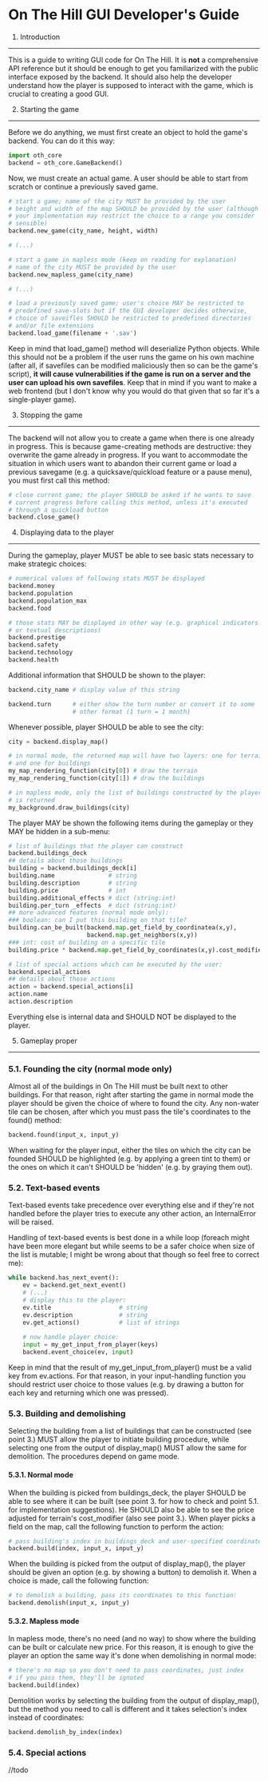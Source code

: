 On The Hill GUI Developer's Guide
=================================

1. Introduction
---------------

This is a guide to writing GUI code for On The Hill. It is **not**
a comprehensive API reference but it should be enough to get you
familiarized with the public interface exposed by the backend. It should
also help the developer understand how the player is supposed to
interact with the game, which is crucial to creating a good GUI.

2. Starting the game
---------------------------------

Before we do anything, we must first create an object to hold the game's
backend. You can do it this way:

```python
import oth_core
backend = oth_core.GameBackend()
```

Now, we must create an actual game. A user should be able to start from
scratch or continue a previously saved game.

```python
# start a game; name of the city MUST be provided by the user
# height and width of the map SHOULD be provided by the user (although
# your implementation may restrict the choice to a range you consider
# sensible)
backend.new_game(city_name, height, width)

# (...)

# start a game in mapless mode (keep on reading for explanation)
# name of the city MUST be provided by the user
backend.new_mapless_game(city_name)

# (...)

# load a previously saved game; user's choice MAY be restricted to
# predefined save-slots but if the GUI developer decides otherwise,
# choice of saveifles SHOULD be restricted to predefined directories
# and/or file extensions
backend.load_game(filename + '.sav')
```

Keep in mind that load_game() method will deserialize Python objects.
While this should not be a problem if the user runs the game on his
own machine (after all, if savefiles can be modified maliciously then
so can be the game's script), **it will cause vulnerabilities if the
game is run on a server and the user can upload his own savefiles**.
Keep that in mind if you want to make a web frontend (but I don't know
why you would do that given that so far it's a single-player game).

3. Stopping the game
--------------------

The backend will not allow you to create a game when there is one
already in progress. This is because game-creating methods are
destructive: they overwrite the game already in progress. If you want
to accommodate the situation in which users want to abandon their
current game or load a previous savegame (e.g. a quicksave/quickload
feature or a pause menu), you must first call this method:

```python
# close current game; the player SHOULD be asked if he wants to save
# current progress before calling this method, unless it's executed
# through a quickload button
backend.close_game()
```

4. Displaying data to the player
--------------------------------

During the gameplay, player MUST be able to see basic stats necessary
to make strategic choices:

```python
# numerical values of following stats MUST be displayed
backend.money
backend.population
backend.population_max
backend.food

# those stats MAY be displayed in other way (e.g. graphical indicators
# or textual descriptions)
backend.prestige
backend.safety
backend.technology
backend.health
```

Additional information that SHOULD be shown to the player:
```python
backend.city_name # display value of this string

backend.turn      # either show the turn number or convert it to some
                  # other format (1 turn = 1 month)
```

Whenever possible, player SHOULD be able to see the city:
```python
city = backend.display_map()

# in normal mode, the returned map will have two layers: one for terrain
# and one for buildings
my_map_rendering_function(city[0]) # draw the terrain
my_map_rendering_function(city[1]) # draw the buildings

# in mapless mode, only the list of buildings constructed by the player
# is returned
my_background.draw_buildings(city)
```

The player MAY be shown the following items during the gameplay or they
MAY be hidden in a sub-menu:
```python
# list of buildings that the player can construct
backend.buildings_deck
## details about those buildings
building = backend.buildings_deck[i]
building.name               # string
building.description        # string
building.price              # int
building.additional_effects # dict (string:int)
building.per_turn _effects  # dict (string:int)
## more advanced features (normal mode only):
### boolean: can I put this building on that tile?
building.can_be_built(backend.map.get_field_by_coordinatea(x,y),
                      backend.map.get_neighbors(x,y))
### int: cost of building on a specific tile
building.price * backend.map.get_field_by_coordinates(x,y).cost_modifier

# list of special actions which can be executed by the user:
backend.special_actions
## details about those actions
action = backend.special_actions[i]
action.name
action.description
```

Everything else is internal data and SHOULD NOT be displayed to the
player.

5. Gameplay proper
------------------

### 5.1. Founding the city (normal mode only)

Almost all of the buildings in On The Hill must be built next to other
buildings. For that reason, right after starting the game in normal mode
the player should be given the choice of where to found the city. Any
non-water tile can be chosen, after which you must pass the tile's
coordinates to the found() method:

```python
backend.found(input_x, input_y)
```

When waiting for the player input, either the tiles on which the city
can be founded SHOULD be highlighted (e.g. by applying a green tint to
them) or the ones on which it can't SHOULD be 'hidden' (e.g. by graying
them out).

### 5.2. Text-based events

Text-based events take precedence over everything else and if they're
not handled before the player tries to execute any other action,
an InternalError will be raised.

Handling of text-based events is best done in a while loop (foreach
might have been more elegant but while seems to be a safer choice when
size of the list is mutable; I might be wrong about that though so feel
free to correct me):

```python
while backend.has_next_event():
    ev = backend.get_next_event()
    # (...)
    # display this to the player:
    ev.title                   # string
    ev.description             # string
    ev.get_actions()           # list of strings
    
    # now handle player choice:
    input = my_get_input_from_player(keys)
    backend.event_choice(ev, input)
```

Keep in mind that the result of my_get_input_from_player() must be
a valid key from ev.actions. For that reason, in your input-handling
function you should restrict user choice to those values (e.g. by
drawing a button for each key and returning which one was pressed).

### 5.3. Building and demolishing

Selecting the building from a list of buildings that can be constructed
(see point 3.) MUST allow the player to initiate building procedure,
while selecting one from the output of display_map() MUST allow the same
for demolition. The procedures depend on game mode.

#### 5.3.1. Normal mode

When the building is picked from buildings_deck, the player SHOULD be
able to see where it can be built (see point 3. for how to check
and point 5.1. for implementation suggestions). He SHOULD also be able
to see the price adjusted for terrain's cost_modifier (also see point
3.). When player picks a field on the map, call the following function
to perform the action:

```python
# pass building's index in buildings_deck and user-specified coordinates
backend.build(index, input_x, input_y)
```

When the building is picked from the output of display_map(), the player
should be given an option (e.g. by showing a button) to demolish it.
When a choice is made, call the following function:

```python
# to demolish a building, pass its coordinates to this function:
backend.demolish(input_x, input_y)
```

#### 5.3.2. Mapless mode

In mapless mode, there's no need (and no way) to show where the building
can be built or calculate new price. For this reason, it is enough to
give the player an option the same way it's done when demolishing in
normal mode:

```python
# there's no map so you don't need to pass coordinates, just index
# if you pass them, they'll be ignoted
backend.build(index)
```

Demolition works by selecting the building from the output of
display_map(), but the method you need to call is different and it takes
selection's index instead of coordinates:

```python
backend.demolish_by_index(index)
```

### 5.4. Special actions

//todo